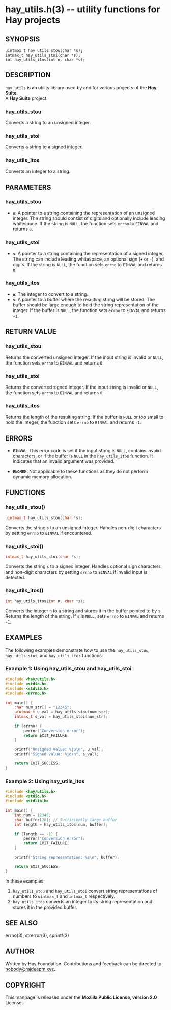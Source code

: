 hay_utils.h(3) -- utility functions for Hay projects
====================================================

## SYNOPSIS
`uintmax_t hay_utils_stou(char *s);`  
`intmax_t hay_utils_stoi(char *s);`  
`int hay_utils_itos(int n, char *s);`  

## DESCRIPTION
`hay_utils` is an utility library used by and for various projects of the **Hay Suite**.  
A **Hay Suite** project.

### hay_utils_stou
Converts a string to an unsigned integer.

### hay_utils_stoi
Converts a string to a signed integer.

### hay_utils_itos
Converts an integer to a string.

## PARAMETERS
### hay_utils_stou
* **`s`**: 
  A pointer to a string containing the representation of an unsigned integer. The string should consist of digits and optionally include leading whitespace. If the string is `NULL`, the function sets `errno` to `EINVAL` and returns `0`.

### hay_utils_stoi
* **`s`**: 
  A pointer to a string containing the representation of a signed integer. The string can include leading whitespace, an optional sign (`+` or `-`), and digits. If the string is `NULL`, the function sets `errno` to `EINVAL` and returns `0`.

### hay_utils_itos
* **`n`**: 
  The integer to convert to a string.
* **`s`**: 
  A pointer to a buffer where the resulting string will be stored. The buffer should be large enough to hold the string representation of the integer. If the buffer is `NULL`, the function sets `errno` to `EINVAL` and returns `-1`.

## RETURN VALUE
### hay_utils_stou
Returns the converted unsigned integer. If the input string is invalid or `NULL`, the function sets `errno` to `EINVAL` and returns `0`.

### hay_utils_stoi
Returns the converted signed integer. If the input string is invalid or `NULL`, the function sets `errno` to `EINVAL` and returns `0`.

### hay_utils_itos
Returns the length of the resulting string. If the buffer is `NULL` or too small to hold the integer, the function sets `errno` to `EINVAL` and returns `-1`.

## ERRORS
* **`EINVAL`**: 
  This error code is set if the input string is `NULL`, contains invalid characters, or if the buffer is `NULL` in the `hay_utils_itos` function. It indicates that an invalid argument was provided.

* **`ENOMEM`**: 
  Not applicable to these functions as they do not perform dynamic memory allocation. 

## FUNCTIONS
### hay_utils_stou()

```c
uintmax_t hay_utils_stou(char *s);
```
Converts the string `s` to an unsigned integer. Handles non-digit characters by setting `errno` to `EINVAL` if encountered.

### hay_utils_stoi()

```c
intmax_t hay_utils_stoi(char *s);
```
Converts the string `s` to a signed integer. Handles optional sign characters and non-digit characters by setting `errno` to `EINVAL` if invalid input is detected.

### hay_utils_itos()

```c
int hay_utils_itos(int n, char *s);
```
Converts the integer `n` to a string and stores it in the buffer pointed to by `s`. Returns the length of the string. If `s` is `NULL`, sets `errno` to `EINVAL` and returns `-1`.

## EXAMPLES
The following examples demonstrate how to use the `hay_utils_stou`, `hay_utils_stoi`, and `hay_utils_itos` functions:

### Example 1: Using hay_utils_stou and hay_utils_stoi

```c
#include <hay/utils.h>
#include <stdio.h>
#include <stdlib.h>
#include <errno.h>

int main() {
    char num_str[] = "12345";
    uintmax_t u_val = hay_utils_stou(num_str);
    intmax_t s_val = hay_utils_stoi(num_str);

    if (errno) {
        perror("Conversion error");
        return EXIT_FAILURE;
    }

    printf("Unsigned value: %ju\n", u_val);
    printf("Signed value: %jd\n", s_val);

    return EXIT_SUCCESS;
}
```

### Example 2: Using hay_utils_itos

```c
#include <hay/utils.h>
#include <stdio.h>
#include <stdlib.h>

int main() {
    int num = 12345;
    char buffer[20]; // Sufficiently large buffer
    int length = hay_utils_itos(num, buffer);

    if (length == -1) {
        perror("Conversion error");
        return EXIT_FAILURE;
    }

    printf("String representation: %s\n", buffer);

    return EXIT_SUCCESS;
}
```

In these examples:
1. `hay_utils_stou` and `hay_utils_stoi` convert string representations of numbers to `uintmax_t` and `intmax_t` respectively.
2. `hay_utils_itos` converts an integer to its string representation and stores it in the provided buffer.

## SEE ALSO
errno(3), strerror(3), sprintf(3)

## AUTHOR
Written by Hay Foundation. Contributions and feedback can be directed to <nobody@rajdeepm.xyz>.

## COPYRIGHT
This manpage is released under the **Mozilla Public License, version 2.0** License.
